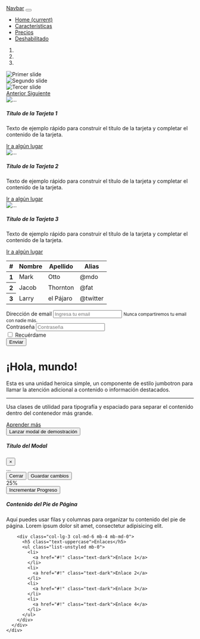 <!DOCTYPE html>
<html lang="es">
<head>
    <meta charset="UTF-8">
    <meta name="viewport" content="width=device-width, initial-scale=1.0">
    <title>Página de Ejemplo con Bootstrap</title>
    <!-- CSS de Bootstrap -->
    <link href="https://stackpath.bootstrapcdn.com/bootstrap/4.5.2/css/bootstrap.min.css" rel="stylesheet">
</head>
<body>

<!-- Barra de navegación -->
<nav class="navbar navbar-expand-lg navbar-light bg-light">
  <a class="navbar-brand" href="#">Navbar</a>
  <button class="navbar-toggler" type="button" data-toggle="collapse" data-target="#navbarNav" aria-controls="navbarNav" aria-expanded="false" aria-label="Toggle navigation">
    <span class="navbar-toggler-icon"></span>
  </button>
  <div class="collapse navbar-collapse" id="navbarNav">
    <ul class="navbar-nav">
      <li class="nav-item active">
        <a class="nav-link" href="#">
            Home <span class="sr-only">(current)</span></a>
        </li>
        <li class="nav-item">
          <a class="nav-link" href="#">Características</a>
        </li>
        <li class="nav-item">
          <a class="nav-link" href="#">Precios</a>
        </li>
        <li class="nav-item">
          <a class="nav-link disabled" href="#" tabindex="-1" aria-disabled="true">Deshabilitado</a>
        </li>
      </ul>
    </div>
  </nav>
  
  <!-- Carrusel -->
  <div id="carouselExampleIndicators" class="carousel slide" data-ride="carousel">
    <ol class="carousel-indicators">
      <li data-target="#carouselExampleIndicators" data-slide-to="0" class="active"></li>
      <li data-target="#carouselExampleIndicators" data-slide-to="1"></li>
      <li data-target="#carouselExampleIndicators" data-slide-to="2"></li>
    </ol>
    <div class="carousel-inner">
      <div class="carousel-item active">
        <img src="https://via.placeholder.com/800x400" class="d-block w-100" alt="Primer slide">
      </div>
      <div class="carousel-item">
        <img src="https://via.placeholder.com/800x400" class="d-block w-100" alt="Segundo slide">
      </div>
      <div class="carousel-item">
        <img src="https://via.placeholder.com/800x400" class="d-block w-100" alt="Tercer slide">
      </div>
    </div>
    <a class="carousel-control-prev" href="#carouselExampleIndicators" role="button" data-slide="prev">
      <span class="carousel-control-prev-icon" aria-hidden="true"></span>
      <span class="sr-only">Anterior</span>
    </a>
    <a class="carousel-control-next" href="#carouselExampleIndicators" role="button" data-slide="next">
      <span class="carousel-control-next-icon" aria-hidden="true"></span>
      <span class="sr-only">Siguiente</span>
    </a>
  </div>
  
  <!-- Sección de Tarjetas -->
  <div class="container my-4">
    <div class="row">
      <div class="col-md-4">
        <div class="card">
          <img src="https://via.placeholder.com/150" class="card-img-top" alt="...">
          <div class="card-body">
            <h5 class="card-title">Título de la Tarjeta 1</h5>
            <p class="card-text">Texto de ejemplo rápido para construir el título de la tarjeta y completar el contenido de la tarjeta.</p>
            <a href="#" class="btn btn-primary">Ir a algún lugar</a>
          </div>
        </div>
      </div>
      <div class="col-md-4">
        <div class="card">
          <img src="https://via.placeholder.com/150" class="card-img-top" alt="...">
          <div class="card-body">
            <h5 class="card-title">Título de la Tarjeta 2</h5>
            <p class="card-text">Texto de ejemplo rápido para construir el título de la tarjeta y completar el contenido de la tarjeta.</p>
            <a href="#" class="btn btn-primary">Ir a algún lugar</a>
          </div>
        </div>
      </div>
      <div class="col-md-4">
        <div class="card">
          <img src="https://via.placeholder.com/150" class="card-img-top" alt="...">
          <div class="card-body">
            <h5 class="card-title">Título de la Tarjeta 3</h5>
            <p class="card-text">Texto de ejemplo rápido para construir el título de la tarjeta y completar el contenido de la tarjeta.</p>
            <a href="#" class="btn btn-primary">Ir a algún lugar</a>
          </div>
        </div>
      </div>
    </div>
  </div>
  
  <!-- Sección de Tabla -->
  <div class="container my-4">
    <table class="table">
      <thead>
        <tr>
          <th scope="col">#</th>
          <th scope="col">Nombre</th>
          <th scope="col">Apellido</th>
          <th scope="col">Alias</th>
        </tr>
      </thead>
      <tbody>
        <tr>
          <th scope="row">1</th>
          <td>Mark</td>
          <td>Otto</td>
          <td>@mdo</td>
        </tr>
        <tr>
          <th scope="row">2</th>
          <td>Jacob</td>
          <td>Thornton</td>
          <td>@fat</td>
        </tr>
        <tr>
          <th scope="row">3</th>
          <td>Larry</td>
          <td>el Pájaro</td>
          <td>@twitter</td>
        </tr>
      </tbody>
    </table>
  </div>
  
  <!-- Sección de Formulario -->
  <div class="container my-4">
    <form>
      <div class="form-group">
        <label for="exampleInputEmail1">Dirección de email</label>
        <input type="email" class="form-control" id="exampleInputEmail1" aria-describedby="emailHelp" placeholder="Ingresa tu email">
        <small id="emailHelp" class="form-text text-muted">Nunca compartiremos tu email con nadie más.</small>
      </div>
      <div class="form-group">
        <label for="exampleInputPassword1">Contraseña</label>
        <input type="password" class="form-control" id="exampleInputPassword1" placeholder="Contraseña">
      </div>
      <div class="form-group form-check">
        <input type="checkbox" class="form-check-input" id="exampleCheck1">
        <label class="form-check-label" for="exampleCheck1">Recuérdame</label>
      </div>
      <button type="submit" class="btn btn-primary">Enviar</button>
    </form>
  </div>
  
  <!-- Jumbotron -->
  <div class="jumbotron">
    <h1 class="display-4">¡Hola, mundo!</h1>
    <p class="lead">Esta es una unidad heroica simple, un componente de estilo jumbotron para llamar la atención adicional a contenido o información destacados.</p>
    <hr class="my-4">
    <p>Usa clases de utilidad para tipografía y espaciado para separar el contenido dentro del contenedor más grande.</p>
    <a class="btn btn-primary btn-lg" href="#" role="button">Aprender más</a>
  </div>
  
  <!-- Botón para abrir Modal -->
  <button type="button" class="btn btn-primary" data-toggle="modal" data-target="#exampleModal">
    Lanzar modal de demostración
  </button>
  
  <!-- Modal -->
  <div class="modal fade" id="exampleModal" tabindex="-1" aria-labelledby="exampleModalLabel" aria-hidden="true">
    <div class="modal-dialog">
      <div class="modal-content">
        <div class="modal-header">
          <h5 class="modal-title" id="exampleModalLabel">Título del Modal</h5>
          <button type="button" class="close" data-dismiss="modal" aria-label="Cerrar">
            <span aria-hidden="true">&times;</span>
          </button>
        </div>
        <div class="modal-body">
          ...
        </div>
        <div class="modal-footer">
          <button type="button" class="btn btn-secondary" data-dismiss="modal">Cerrar</button>
          <button type="button" class="btn btn-primary">Guardar cambios</button>
        </div>
      </div>
    </div>
  </div>
  
  <!-- Barra de Progreso -->
  <div class="container my-4">
    <div class="progress">
      <div class="progress-bar" role="progressbar" style="width: 25%;" aria-valuenow="25" aria-valuemin="0" aria-valuemax="100" id="progressBar">25%</div>
    </div>
    <button class="btn btn-primary mt-3" onclick="increaseProgress()">Incrementar Progreso</button>
  </div>
  
  <!-- Pie de Página -->
  <footer class="bg-light text-center text-lg-start">
    <div class="container p-4">
      <div class="row">
        <div class="col-lg-6 col-md-12 mb-4 mb-md-0">
          <h5 class="text-uppercase">Contenido del Pie de Página</h5>
          <p>
            Aquí puedes usar filas y columnas para organizar tu contenido del pie de página. Lorem ipsum dolor sit amet,
            consectetur adipisicing elit.
          </p>
        </div>
  
        <div class="col-lg-3 col-md-6 mb-4 mb-md-0">
          <h5 class="text-uppercase">Enlaces</h5>
          <ul class="list-unstyled mb-0">
            <li>
              <a href="#!" class="text-dark">Enlace 1</a>
            </li>
            <li>
              <a href="#!" class="text-dark">Enlace 2</a>
            </li>
            <li>
              <a href="#!" class="text-dark">Enlace 3</a>
            </li>
            <li>
              <a href="#!" class="text-dark">Enlace 4</a>
            </li>
          </ul>
        </div>
      </div>
    </div>
  </footer>
  
  <!-- JS de Bootstrap y dependencias -->
  <script src="https://code.jquery.com/jquery-3.5.1.slim.min.js"></script>
  <script src="https://cdn.jsdelivr.net/npm/@popperjs/core@2.5.3/dist/umd/popper.min.js"></script>
  <script src="https://stackpath.bootstrapcdn.com/bootstrap/4.5.2/js/bootstrap.min.js"></script>
  <script>
    function increaseProgress() {
      var progressBar = document.getElementById("progressBar");
      var currentWidth = parseInt(progressBar.getAttribute("aria-valuenow"));
      var newWidth = currentWidth + 10;
      if (newWidth > 100) {
        newWidth = 100;
      }
      progressBar.style.width = newWidth + "%";
      progressBar.setAttribute("aria-valuenow", newWidth);
      progressBar.textContent = newWidth + "%";
    }
  </script>
  
  </body>
  </html>
  
